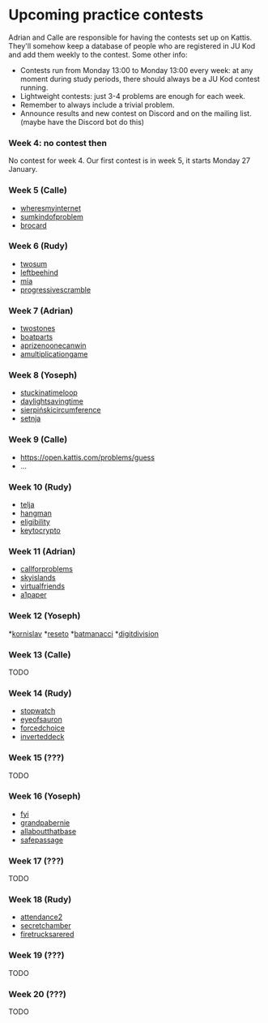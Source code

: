 # Upcoming practice contests

Adrian and Calle are responsible for having the contests set up on Kattis.
They'll somehow keep a database of people who are registered in JU Kod
and add them weekly to the contest.
Some other info:

* Contests run from Monday 13:00 to Monday 13:00 every week:
  at any moment during study periods,
  there should always be a JU Kod contest running.
* Lightweight contests: just 3-4 problems are enough for each week.
* Remember to always include a trivial problem.
* Announce results and new contest on Discord and on the mailing list.
  (maybe have the Discord bot do this)


### Week 4: no contest then

No contest for week 4.
Our first contest is in week 5,
it starts Monday 27 January.


### Week 5 (Calle)

* [wheresmyinternet](https://open.kattis.com/problems/wheresmyinternet)
* [sumkindofproblem](https://open.kattis.com/problems/sumkindofproblem)
* [brocard](https://open.kattis.com/problems/brocard)


### Week 6 (Rudy)

* [twosum](https://open.kattis.com/problems/twosum)
* [leftbeehind](https://open.kattis.com/problems/leftbeehind)
* [mia](https://open.kattis.com/problems/mia)
* [progressivescramble](https://open.kattis.com/problems/progressivescramble)


### Week 7 (Adrian)

* [twostones](https://open.kattis.com/problems/twostones)
* [boatparts](https://open.kattis.com/problems/boatparts)
* [aprizenoonecanwin](https://open.kattis.com/problems/aprizenoonecanwin)
* [amultiplicationgame](https://open.kattis.com/problems/amultiplicationgame)


### Week 8 (Yoseph)

* [stuckinatimeloop](https://open.kattis.com/problems/timeloop)
* [daylightsavingtime](https://open.kattis.com/problems/dst)
* [sierpińskicircumference](https://open.kattis.com/problems/triangle)
* [setnja](https://open.kattis.com/problems/setnja)
### Week 9 (Calle) 

* https://open.kattis.com/problems/guess
* ...


### Week 10 (Rudy)

* [telja](https://open.kattis.com/problems/telja)
* [hangman](https://open.kattis.com/problems/hangman)
* [eligibility](https://open.kattis.com/problems/eligibility)
* [keytocrypto](https://open.kattis.com/problems/keytocrypto)


### Week 11 (Adrian)

* [callforproblems](https://open.kattis.com/problems/callforproblems)
* [skyislands](https://open.kattis.com/problems/skyislands)
* [virtualfriends](https://open.kattis.com/problems/virtualfriends)
* [a1paper](https://open.kattis.com/problems/a1paper)


### Week 12 (Yoseph)

*[kornislav](https://open.kattis.com/problems/kornislav)
*[reseto](https://open.kattis.com/problems/reseto)
*[batmanacci](https://open.kattis.com/problems/batmanacci)
*[digitdivision](https://open.kattis.com/problems/digitdivision)

### Week 13 (Calle)

TODO


### Week 14 (Rudy)

* [stopwatch](https://open.kattis.com/problems/stopwatch)
* [eyeofsauron](https://open.kattis.com/problems/eyeofsauron)
* [forcedchoice](https://open.kattis.com/problems/forcedchoice)
* [inverteddeck](https://open.kattis.com/problems/inverteddeck)


### Week 15 (???)

TODO


### Week 16 (Yoseph)

 * [fyi](https://open.kattis.com/problems/fyi)
 * [grandpabernie](https://open.kattis.com/problems/grandpabernie)
 * [allaboutthatbase](https://open.kattis.com/problems/allaboutthatbase)
 * [safepassage](https://open.kattis.com/problems/safepassage)


### Week 17 (???)

TODO


### Week 18 (Rudy)

* [attendance2](https://open.kattis.com/problems/attendance2)
* [secretchamber](https://open.kattis.com/problems/secretchamber)
* [firetrucksarered](https://open.kattis.com/problems/firetrucksarered)


### Week 19 (???)

TODO


### Week 20 (???)

TODO
